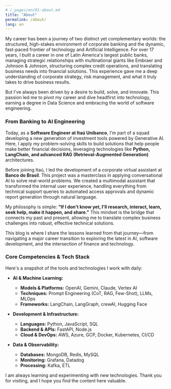 ```yaml
---
# /_pages/en/01-about.md
title: "About"
permalink: /about/
lang: en
---
```


My career has been a journey of two distinct yet complementary worlds: the structured, high-stakes environment of corporate banking and the dynamic, fast-paced frontier of technology and Artificial Intelligence. For over 17 years, I built a career in one of Latin America's largest public banks, managing strategic relationships with multinational giants like Embraer and Johnson & Johnson, structuring complex credit operations, and translating business needs into financial solutions. This experience gave me a deep understanding of corporate strategy, risk management, and what it truly takes to drive business results.

But I've always been driven by a desire to build, solve, and innovate. This passion led me to pivot my career and dive headfirst into technology, earning a degree in Data Science and embracing the world of software engineering.

### From Banking to AI Engineering

Today, as a **Software Engineer at Itaú Unibanco**, I'm part of a squad developing a new generation of investment tools powered by Generative AI. Here, I apply my problem-solving skills to build solutions that help people make better financial decisions, leveraging technologies like **Python, LangChain, and advanced RAG (Retrieval-Augmented Generation)** architectures.

Before joining Itaú, I led the development of a corporate virtual assistant at **Banco do Brasil**. This project was a masterclass in applying conversational AI to solve real-world problems. We created a multimodal assistant that transformed the internal user experience, handling everything from technical support queries to automated access approvals and dynamic report generation through natural language.

My philosophy is simple: **"If I don't know yet, I'll research, interact, learn, seek help, make it happen, and share."** This mindset is the bridge that connects my past and present, allowing me to translate complex business challenges into robust, effective technical solutions.

This blog is where I share the lessons learned from that journey—from navigating a major career transition to exploring the latest in AI, software development, and the intersection of finance and technology.

### Core Competencies & Tech Stack

Here's a snapshot of the tools and technologies I work with daily:

* **AI & Machine Learning:**
    * **Models & Platforms:** OpenAI, Gemini, Claude, Vertex AI
    * **Techniques:** Prompt Engineering (CoT, RAG, Few-Shot), LLMs, MLOps
    * **Frameworks:** LangChain, LangGraph, crewAI, Hugging Face

* **Development & Infrastructure:**
    * **Languages:** Python, JavaScript, SQL
    * **Backend & APIs:** FastAPI, Node.js
    * **Cloud & DevOps:** AWS, Azure, GCP, Docker, Kubernetes, CI/CD

* **Data & Observability:**
    * **Databases:** MongoDB, Redis, MySQL
    * **Monitoring:** Grafana, Datadog
    * **Processing:** Kafka, ETL

I am always learning and experimenting with new technologies. Thank you for visiting, and I hope you find the content here valuable.